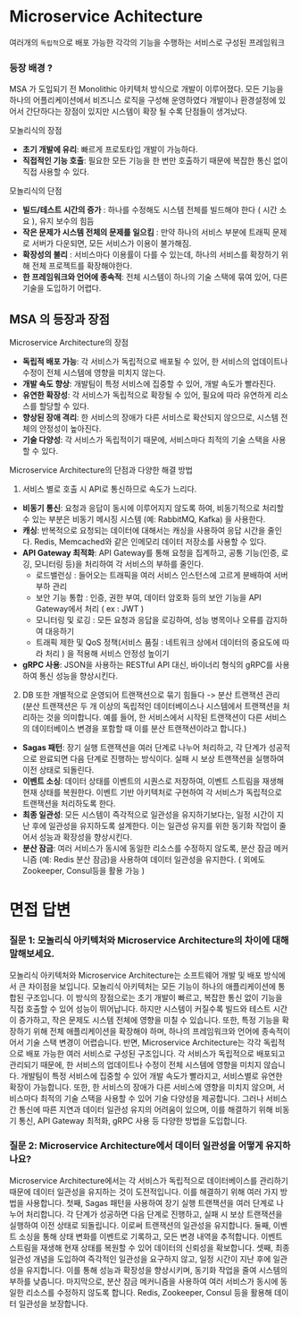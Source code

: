 # Microservice Achitecture 

여러개의 ``독립적``으로 배포 가능한 각각의 기능을 수행하는 서비스로 구성된 프레임워크 

### 등장 배경 ?
MSA 가 도입되기 전 Monolithic 아키텍처 방식으로 개발이 이루어졌다. 모든 기능을 하나의 어플리케이션에서 비즈니스 로직을 구성해 운영하였다 
개발이나 환경설정에 있어서 간단하다는 장점이 있지만 시스템이 확장 될 수록 단점들이 생겨났다. 

모놀리식의 장점 
- **초기 개발에 유리**: 빠르게 프로토타입 개발이 가능하다.
- **직접적인 기능 호출**: 필요한 모든 기능을 한 번만 호출하기 때문에 복잡한 통신 없이 직접 사용할 수 있다.

모놀리식의 단점 
- **빌드/테스트 시간의 증가** : 하나를 수정해도 시스템 전체를 빌드해야 한다 ( 시간 소요 ), 유지 보수의 힘듬 
- **작은 문제가 시스템 전체의 문제를 일으킴** : 만약 하나의 서비스 부분에 트래픽 문제로 서버가 다운되면, 모든 서비스가 이용이 불가해짐. 
- **확장성의 불리** : 서비스마다 이용률이 다를 수 있는데, 하나의 서비스를 확장하기 위해 전체 프로젝트를 확장해야한다. 
- **한 프레임워크와 언어에 종속적**: 전체 시스템이 하나의 기술 스택에 묶여 있어, 다른 기술을 도입하기 어렵다.

## MSA 의 등장과 장점 

Microservice Architecture의 장점

- **독립적 배포 가능**: 각 서비스가 독립적으로 배포될 수 있어, 한 서비스의 업데이트나 수정이 전체 시스템에 영향을 미치지 않는다.
- **개발 속도 향상**: 개발팀이 특정 서비스에 집중할 수 있어, 개발 속도가 빨라진다.
- **유연한 확장성**: 각 서비스가 독립적으로 확장될 수 있어, 필요에 따라 유연하게 리소스를 할당할 수 있다.
- **향상된 장애 격리**: 한 서비스의 장애가 다른 서비스로 확산되지 않으므로, 시스템 전체의 안정성이 높아진다.
- **기술 다양성**: 각 서비스가 독립적이기 때문에, 서비스마다 최적의 기술 스택을 사용할 수 있다.

Microservice Architecture의 단점과 다양한 해결 방법 

1. 서비스 별로 호출 시 API로 통신하므로 속도가 느리다.
- **비동기 통신**: 요청과 응답이 동시에 이루어지지 않도록 하여, 비동기적으로 처리할 수 있는 부분은 비동기 메시징 시스템 (예: RabbitMQ, Kafka) 을 사용한다.
- **캐싱**: 반복적으로 요청되는 데이터에 대해서는 캐싱을 사용하여 응답 시간을 줄인다. Redis, Memcached와 같은 인메모리 데이터 저장소를 사용할 수 있다.
- **API Gateway 최적화**: API Gateway를 통해 요청을 집계하고, 공통 기능(인증, 로깅, 모니터링 등)을 처리하여 각 서비스의 부하를 줄인다.
    - 로드밸런싱 : 들어오는 트래픽을 여러 서비스 인스턴스에 고르게 분배하여 서버 부하 관리 
    - 보안 기능 통합 : 인증, 권한 부여, 데이터 암호화 등의 보안 기능을 API Gateway에서 처리 ( ex : JWT ) 
    - 모니터링 및 로깅 : 모든 요청과 응답을 로깅하여, 성능 병목이나 오류를 감지하여 대응하기
    - 트래픽 제한 및 QoS 정책(서비스 품질 : 네트워크 상에서 데이터의 중요도에 따라 처리 ) 을 적용해 서비스 안정성 높이기
- **gRPC 사용**: JSON을 사용하는 RESTful API 대신, 바이너리 형식의 gRPC를 사용하여 통신 성능을 향상시킨다.

2. DB 또한 개별적으로 운영되어 트랜잭션으로 묶기 힘들다 -> 분산 트랜잭션 관리
   (분산 트랜잭션은 두 개 이상의 독립적인 데이터베이스나 시스템에서 트랜잭션을 처리하는 것을 의미합니다. 예를 들어, 한 서비스에서 시작된 트랜잭션이 다른 서비스의 데이터베이스 변경을 포함할 때 이를 분산 트랜잭션이라고 합니다.)
- **Sagas 패턴**: 장기 실행 트랜잭션을 여러 단계로 나누어 처리하고, 각 단계가 성공적으로 완료되면 다음 단계로 진행하는 방식이다. 실패 시 보상 트랜잭션을 실행하여 이전 상태로 되돌린다.
- **이벤트 소싱**: 데이터 상태를 이벤트의 시퀀스로 저장하여, 이벤트 스트림을 재생해 현재 상태를 복원한다. 이벤트 기반 아키텍처로 구현하여 각 서비스가 독립적으로 트랜잭션을 처리하도록 한다.
- **최종 일관성**: 모든 시스템이 즉각적으로 일관성을 유지하기보다는, 일정 시간이 지난 후에 일관성을 유지하도록 설계한다. 이는 일관성 유지를 위한 동기화 작업이 줄어서 성능과 확장성을 향상시킨다.
- **분산 잠금**: 여러 서비스가 동시에 동일한 리소스를 수정하지 않도록, 분산 잠금 메커니즘 (예: Redis 분산 잠금)을 사용하여 데이터 일관성을 유지한다. ( 외에도 Zookeeper, Consul등을 활용 가능 )

# 면접 답변
### 질문 1: 모놀리식 아키텍처와 Microservice Architecture의 차이에 대해 말해보세요.
모놀리식 아키텍처와 Microservice Architecture는 소프트웨어 개발 및 배포 방식에서 큰 차이점을 보입니다.
모놀리식 아키텍처는 모든 기능이 하나의 애플리케이션에 통합된 구조입니다. 이 방식의 장점으로는 초기 개발이 빠르고, 복잡한 통신 없이 기능을 직접 호출할 수 있어 성능이 뛰어납니다. 하지만 시스템이 커질수록 빌드와 테스트 시간이 증가하고, 작은 문제도 시스템 전체에 영향을 미칠 수 있습니다. 또한, 특정 기능을 확장하기 위해 전체 애플리케이션을 확장해야 하며, 하나의 프레임워크와 언어에 종속적이어서 기술 스택 변경이 어렵습니다.
반면, Microservice Architecture는 각각 독립적으로 배포 가능한 여러 서비스로 구성된 구조입니다. 각 서비스가 독립적으로 배포되고 관리되기 때문에, 한 서비스의 업데이트나 수정이 전체 시스템에 영향을 미치지 않습니다. 개발팀이 특정 서비스에 집중할 수 있어 개발 속도가 빨라지고, 서비스별로 유연한 확장이 가능합니다. 또한, 한 서비스의 장애가 다른 서비스에 영향을 미치지 않으며, 서비스마다 최적의 기술 스택을 사용할 수 있어 기술 다양성을 제공합니다. 그러나 서비스 간 통신에 따른 지연과 데이터 일관성 유지의 어려움이 있으며, 이를 해결하기 위해 비동기 통신, API Gateway 최적화, gRPC 사용 등 다양한 방법을 도입합니다.

### 질문 2: Microservice Architecture에서 데이터 일관성을 어떻게 유지하나요?
Microservice Architecture에서는 각 서비스가 독립적으로 데이터베이스를 관리하기 때문에 데이터 일관성을 유지하는 것이 도전적입니다. 이를 해결하기 위해 여러 가지 방법을 사용합니다.
첫째, Sagas 패턴을 사용하여 장기 실행 트랜잭션을 여러 단계로 나누어 처리합니다. 각 단계가 성공하면 다음 단계로 진행하고, 실패 시 보상 트랜잭션을 실행하여 이전 상태로 되돌립니다. 이로써 트랜잭션의 일관성을 유지합니다.
둘째, 이벤트 소싱을 통해 상태 변화를 이벤트로 기록하고, 모든 변경 내역을 추적합니다. 이벤트 스트림을 재생해 현재 상태를 복원할 수 있어 데이터의 신뢰성을 확보합니다.
셋째, 최종 일관성 개념을 도입하여 즉각적인 일관성을 요구하지 않고, 일정 시간이 지난 후에 일관성을 유지합니다. 이를 통해 성능과 확장성을 향상시키며, 동기화 작업을 줄여 시스템의 부하를 낮춥니다.
마지막으로, 분산 잠금 메커니즘을 사용하여 여러 서비스가 동시에 동일한 리소스를 수정하지 않도록 합니다. Redis, Zookeeper, Consul 등을 활용해 데이터 일관성을 보장합니다.
